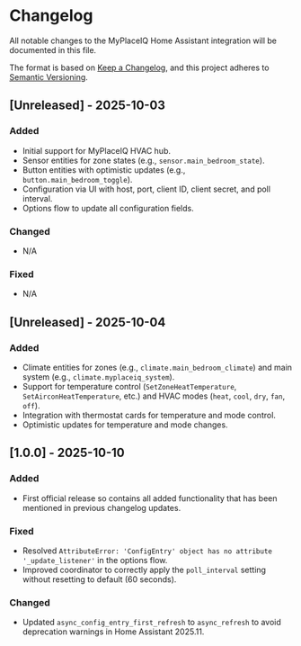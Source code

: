 # Changelog

All notable changes to the MyPlaceIQ Home Assistant integration will be documented in this file.

The format is based on [Keep a Changelog](https://keepachangelog.com/en/1.0.0/), and this project adheres to [Semantic Versioning](https://semver.org/spec/v2.0.0.html).

## [Unreleased] - 2025-10-03
### Added
- Initial support for MyPlaceIQ HVAC hub.
- Sensor entities for zone states (e.g., `sensor.main_bedroom_state`).
- Button entities with optimistic updates (e.g., `button.main_bedroom_toggle`).
- Configuration via UI with host, port, client ID, client secret, and poll interval.
- Options flow to update all configuration fields.

### Changed
- N/A

### Fixed
- N/A

## [Unreleased] - 2025-10-04
### Added
- Climate entities for zones (e.g., `climate.main_bedroom_climate`) and main system (e.g., `climate.myplaceiq_system`).
- Support for temperature control (`SetZoneHeatTemperature`, `SetAirconHeatTemperature`, etc.) and HVAC modes (`heat`, `cool`, `dry`, `fan`, `off`).
- Integration with thermostat cards for temperature and mode control.
- Optimistic updates for temperature and mode changes.

## [1.0.0] - 2025-10-10
### Added
- First official release so contains all added functionality that has been mentioned in previous changelog updates.

### Fixed
- Resolved `AttributeError: 'ConfigEntry' object has no attribute '_update_listener'` in the options flow.
- Improved coordinator to correctly apply the `poll_interval` setting without resetting to default (60 seconds).

### Changed
- Updated `async_config_entry_first_refresh` to `async_refresh` to avoid deprecation warnings in Home Assistant 2025.11.
